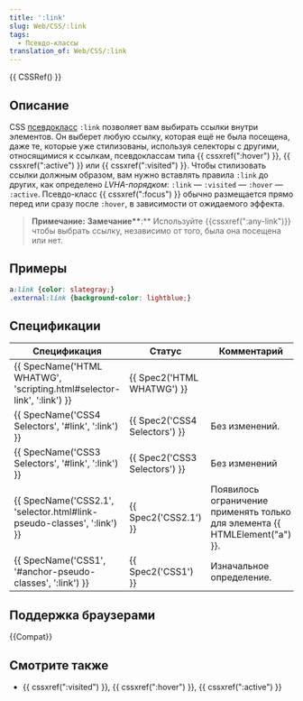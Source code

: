 ```yaml
---
title: ':link'
slug: Web/CSS/:link
tags:
  - Псевдо-классы
translation_of: Web/CSS/:link
---
```

{{ CSSRef() }}

## Описание

CSS [псевдокласс](/ru/docs/Web/CSS/Псевдо-классы) `:link` позволяет вам выбирать ссылки внутри элементов. Он выберет любую ссылку, которая ещё не была посещена, даже те, которые уже стилизованы, используя селекторы с другими, относящимися к ссылкам, псевдоклассам типа {{ cssxref(":hover") }}, {{ cssxref(":active") }} или {{ cssxref(":visited") }}. Чтобы стилизовать ссылки должным образом, вам нужно вставлять правила `:link` до других, как определено _LVHA-порядком_: `:link` — `:visited` — `:hover` — `:active`. Псевдо-класс {{ cssxref(":focus") }} обычно размещается прямо перед или сразу после `:hover`, в зависимости от ожидаемого эффекта.

> **Примечание:** **Замечание\*\***:\*\* Используйте {{cssxref(":any-link")}} чтобы выбрать ссылку, независимо от того, была она посещена или нет.

## Примеры

```css
a:link {color: slategray;}
.external:link {background-color: lightblue;}
```

## Спецификации

| Спецификация                                                                                 | Статус                                   | Комментарий                                                                       |
| -------------------------------------------------------------------------------------------- | ---------------------------------------- | --------------------------------------------------------------------------------- |
| {{ SpecName('HTML WHATWG', 'scripting.html#selector-link', ':link') }} | {{ Spec2('HTML WHATWG') }}     |                                                                                   |
| {{ SpecName('CSS4 Selectors', '#link', ':link') }}                         | {{ Spec2('CSS4 Selectors') }} | Без изменений.                                                                    |
| {{ SpecName('CSS3 Selectors', '#link', ':link') }}                         | {{ Spec2('CSS3 Selectors') }} | Без изменений                                                                     |
| {{ SpecName('CSS2.1', 'selector.html#link-pseudo-classes', ':link') }} | {{ Spec2('CSS2.1') }}             | Появилось ограничение применять только для элемента {{ HTMLElement("a") }}. |
| {{ SpecName('CSS1', '#anchor-pseudo-classes', ':link') }}                 | {{ Spec2('CSS1') }}                 | Изначальное определение.                                                          |

## Поддержка браузерами

{{Compat}}

## Смотрите также

- {{ cssxref(":visited") }}, {{ cssxref(":hover") }}, {{ cssxref(":active") }}
